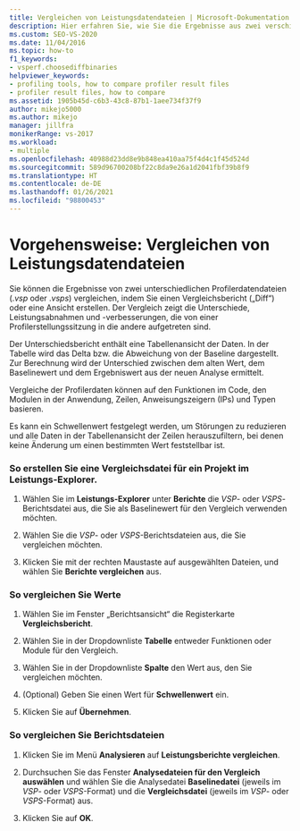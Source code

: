 ```yaml
---
title: Vergleichen von Leistungsdatendateien | Microsoft-Dokumentation
description: Hier erfahren Sie, wie Sie die Ergebnisse aus zwei verschiedenen Profiler-Datendateien (.vsp oder .vsps) vergleichen, um Unterschiede, Leistungsregressionen und Leistungsverbesserungen zu finden.
ms.custom: SEO-VS-2020
ms.date: 11/04/2016
ms.topic: how-to
f1_keywords:
- vsperf.choosediffbinaries
helpviewer_keywords:
- profiling tools, how to compare profiler result files
- profiler result files, how to compare
ms.assetid: 1905b45d-c6b3-43c8-87b1-1aee734f37f9
author: mikejo5000
ms.author: mikejo
manager: jillfra
monikerRange: vs-2017
ms.workload:
- multiple
ms.openlocfilehash: 40988d23dd8e9b848ea410aa75f4d4c1f45d524d
ms.sourcegitcommit: 589d96700208bf22c8da9e26a1d2041fbf39b8f9
ms.translationtype: HT
ms.contentlocale: de-DE
ms.lasthandoff: 01/26/2021
ms.locfileid: "98800453"
---
```

# <a name="how-to-compare-performance-data-files"></a>Vorgehensweise: Vergleichen von Leistungsdatendateien
Sie können die Ergebnisse von zwei unterschiedlichen Profilerdatendateien (.*vsp* oder .*vsps*) vergleichen, indem Sie einen Vergleichsbericht („Diff“) oder eine Ansicht erstellen. Der Vergleich zeigt die Unterschiede, Leistungsabnahmen und -verbesserungen, die von einer Profilerstellungssitzung in die andere aufgetreten sind.

 Der Unterschiedsbericht enthält eine Tabellenansicht der Daten. In der Tabelle wird das Delta bzw. die Abweichung von der Baseline dargestellt. Zur Berechnung wird der Unterschied zwischen dem alten Wert, dem Baselinewert und dem Ergebniswert aus der neuen Analyse ermittelt.

 Vergleiche der Profilerdaten können auf den Funktionen im Code, den Modulen in der Anwendung, Zeilen, Anweisungszeigern (IPs) und Typen basieren.

 Es kann ein Schwellenwert festgelegt werden, um Störungen zu reduzieren und alle Daten in der Tabellenansicht der Zeilen herauszufiltern, bei denen keine Änderung um einen bestimmten Wert feststellbar ist.

### <a name="to-create-comparison-file-view-for-a-project-in-performance-explorer"></a>So erstellen Sie eine Vergleichsdatei für ein Projekt im Leistungs-Explorer.

1. Wählen Sie im **Leistungs-Explorer** unter **Berichte** die *VSP*- oder *VSPS*-Berichtsdatei aus, die Sie als Baselinewert für den Vergleich verwenden möchten.

2. Wählen Sie die *VSP*- oder *VSPS*-Berichtsdateien aus, die Sie vergleichen möchten.

3. Klicken Sie mit der rechten Maustaste auf ausgewählten Dateien, und wählen Sie **Berichte vergleichen** aus.

### <a name="to-compare-values"></a>So vergleichen Sie Werte

1. Wählen Sie im Fenster „Berichtsansicht“ die Registerkarte **Vergleichsbericht**.

2. Wählen Sie in der Dropdownliste **Tabelle** entweder Funktionen oder Module für den Vergleich.

3. Wählen Sie in der Dropdownliste **Spalte** den Wert aus, den Sie vergleichen möchten.

4. (Optional) Geben Sie einen Wert für **Schwellenwert** ein.

5. Klicken Sie auf **Übernehmen**.

### <a name="to-compare-report-files"></a>So vergleichen Sie Berichtsdateien

1. Klicken Sie im Menü **Analysieren** auf **Leistungsberichte vergleichen**.

2. Durchsuchen Sie das Fenster **Analysedateien für den Vergleich auswählen** und wählen Sie die Analysedatei **Baselinedatei** (jeweils im *VSP*- oder *VSPS*-Format) und die **Vergleichsdatei** (jeweils im *VSP*- oder *VSPS*-Format) aus.

3. Klicken Sie auf **OK**.
